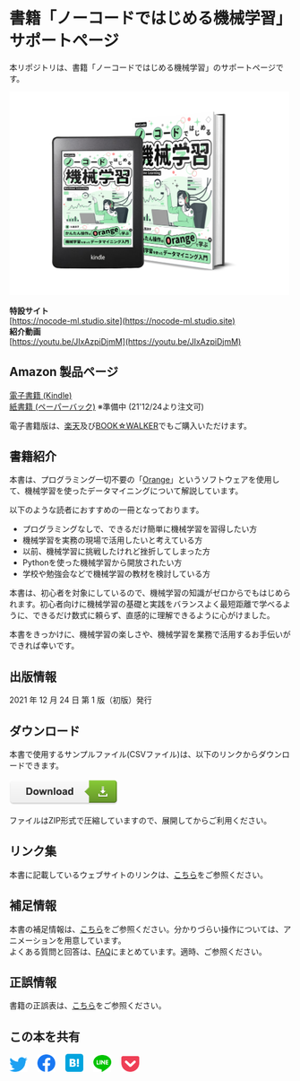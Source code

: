 # 書籍「ノーコードではじめる機械学習」サポートページ

本リポジトリは、書籍「ノーコードではじめる機械学習」のサポートページです。

<div align="left">
<img src="images/cover.png" width="500">  

**特設サイト**  
[https://nocode-ml.studio.site](https://nocode-ml.studio.site)  
**紹介動画**  
[https://youtu.be/JIxAzpiDjmM](https://youtu.be/JIxAzpiDjmM)  

## Amazon 製品ページ  
[電子書籍 (Kindle)](https://www.amazon.co.jp/dp/B09NLMPR8W)  
[紙書籍 (ペーパーバック)](https://www.amazon.co.jp/) ※準備中 (21'12/24より注文可)  

電子書籍版は、[楽天](https://a.r10.to/hwWD1Q)及び[BOOK☆WALKER](https://bookwalker.jp/de1172372b-f39a-4160-804d-91b9c4f9d558/?acode=1DRCLqyC)でもご購入いただけます。  

## 書籍紹介

本書は、プログラミング一切不要の「[Orange](https://orangedatamining.com/)」というソフトウェアを使用して、機械学習を使ったデータマイニングについて解説しています。  

 以下のような読者におすすめの一冊となっております。  

- プログラミングなしで、できるだけ簡単に機械学習を習得したい方  
- 機械学習を実務の現場で活用したいと考えている方  
- 以前、機械学習に挑戦したけれど挫折してしまった方  
- Pythonを使った機械学習から開放されたい方  
- 学校や勉強会などで機械学習の教材を検討している方  

本書は、初心者を対象にしているので、機械学習の知識がゼロからでもはじめられます。初心者向けに機械学習の基礎と実践をバランスよく最短距離で学べるように、できるだけ数式に頼らず、直感的に理解できるように心がけました。  

本書をきっかけに、機械学習の楽しさや、機械学習を業務で活用するお手伝いができれば幸いです。  

## 出版情報

2021 年 12 月 24 日 第 1 版（初版）発行  

## ダウンロード

本書で使用するサンプルファイル(CSVファイル)は、以下のリンクからダウンロードできます。<br>
<br>
[<img src="images/Button.png">](https://github.com/RyokoKuga/orange-book/raw/main/NoCodeML_Sample.zip)  

ファイルはZIP形式で圧縮していますので、展開してからご利用ください。  

## リンク集

本書に記載しているウェブサイトのリンクは、[こちら](./Pages/URL.md)をご参照ください。  

## 補足情報

本書の補足情報は、[こちら](./Pages/SUPPL.md)をご参照ください。分かりづらい操作については、アニメーションを用意しています。    
よくある質問と回答は、[FAQ](./Pages/FAQ.md)にまとめています。適時、ご参照ください。  

## 正誤情報

書籍の正誤表は、[こちら](./Pages/ERRATA.md)をご参照ください。  

## この本を共有

[<img src="images/twitter.png" width="32">](https://twitter.com/intent/tweet?text=%23ノーコードではじめる機械学習%20%23機械学習%0Ahttps://nocode-ml.studio.site)
&emsp;[<img src="images/facebook.png" width="32">](https://www.facebook.com/share.php?u=https://nocode-ml.studio.site)
&emsp;[<img src="images/hatena.png" width="32">](https://b.hatena.ne.jp/entry/s/nocode-ml.studio.site)
&emsp;[<img src="images/line.png" width="32">](https://line.me/R/msg/text/?https://nocode-ml.studio.site)
&emsp;[<img src="images/pocket.png" width="32">](http://getpocket.com/edit?url=https://nocode-ml.studio.site)  
